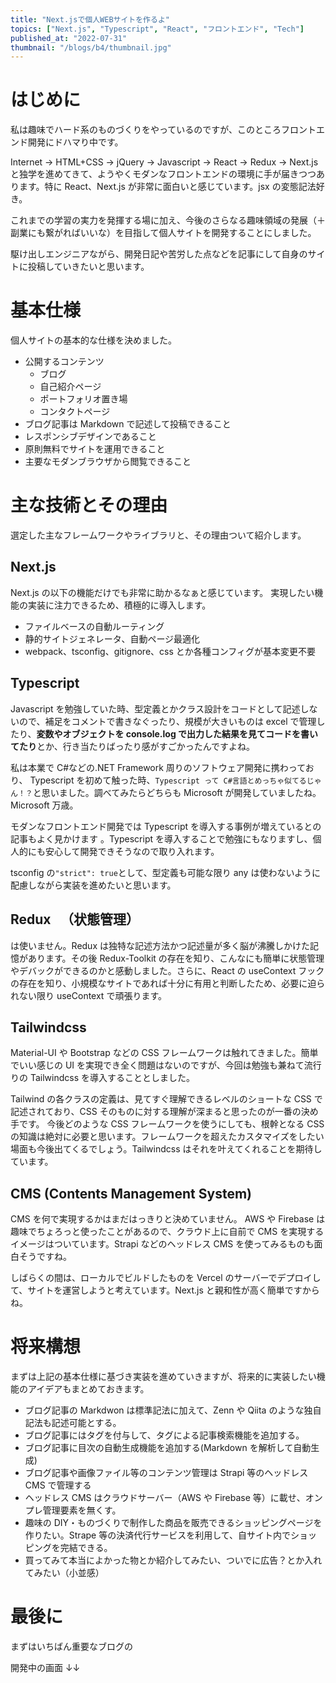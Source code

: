 ```yaml
---
title: "Next.jsで個人WEBサイトを作るよ"
topics: ["Next.js", "Typescript", "React", "フロントエンド", "Tech"]
published_at: "2022-07-31"
thumbnail: "/blogs/b4/thumbnail.jpg"
---
```


# はじめに

私は趣味でハード系のものづくりをやっているのですが、このところフロントエンド開発にドハマり中です。

Internet → HTML+CSS → jQuery → Javascript → React → Redux → Next.js と独学を進めてきて、ようやくモダンなフロントエンドの環境に手が届きつつあります。特に React、Next.js が非常に面白いと感じています。jsx の変態記法好き。

これまでの学習の実力を発揮する場に加え、今後のさらなる趣味領域の発展（＋副業にも繋がればいいな）を目指して個人サイトを開発することにしました。

駆け出しエンジニアながら、開発日記や苦労した点などを記事にして自身のサイトに投稿していきたいと思います。

# 基本仕様

個人サイトの基本的な仕様を決めました。

- 公開するコンテンツ
  - ブログ
  - 自己紹介ページ
  - ポートフォリオ置き場
  - コンタクトページ
- ブログ記事は Markdown で記述して投稿できること
- レスポンシブデザインであること
- 原則無料でサイトを運用できること
- 主要なモダンブラウザから閲覧できること

# 主な技術とその理由

選定した主なフレームワークやライブラリと、その理由ついて紹介します。

## Next.js

Next.js の以下の機能だけでも非常に助かるなぁと感じています。
実現したい機能の実装に注力できるため、積極的に導入します。

- ファイルベースの自動ルーティング
- 静的サイトジェネレータ、自動ページ最適化
- webpack、tsconfig、gitignore、css とか各種コンフィグが基本変更不要

## Typescript

Javascript を勉強していた時、型定義とかクラス設計をコードとして記述しないので、補足をコメントで書きなぐったり、規模が大きいものは excel で管理したり、**変数やオブジェクトを console.log で出力した結果を見てコードを書いてたり**とか、行き当たりばったり感がすごかったんですよね。

私は本業で C#などの.NET Framework 周りのソフトウェア開発に携わっており、
Typescript を初めて触った時、`Typescript って C#言語とめっちゃ似てるじゃん！？`と思いました。調べてみたらどちらも Microsoft が開発していましたね。Microsoft 万歳。

モダンなフロントエンド開発では Typescript を導入する事例が増えているとの記事もよく見かけます 。Typescript を導入することで勉強にもなりますし、個人的にも安心して開発できそうなので取り入れます。

tsconfig の`"strict": true`として、型定義も可能な限り any は使わないように配慮しながら実装を進めたいと思います。

## Redux 　（状態管理）

は使いません。Redux は独特な記述方法かつ記述量が多く脳が沸騰しかけた記憶があります。その後 Redux-Toolkit の存在を知り、こんなにも簡単に状態管理やデバックができるのかと感動しました。さらに、React の useContext フックの存在を知り、小規模なサイトであれば十分に有用と判断したため、必要に迫られない限り useContext で頑張ります。

## Tailwindcss

Material-UI や Bootstrap などの CSS フレームワークは触れてきました。簡単でいい感じの UI を実現でき全く問題はないのですが、今回は勉強も兼ねて流行りの Tailwindcss を導入することとしました。

Tailwind の各クラスの定義は、見てすぐ理解できるレベルのショートな CSS で記述されており、CSS そのものに対する理解が深まると思ったのが一番の決め手です。
今後どのような CSS フレームワークを使うにしても、根幹となる CSS の知識は絶対に必要と思います。フレームワークを超えたカスタマイズをしたい場面も今後出てくるでしょう。Tailwindcss はそれを叶えてくれることを期待しています。

## CMS (Contents Management System)

CMS を何で実現するかはまだはっきりと決めていません。
AWS や Firebase は趣味でちょろっと使ったことがあるので、クラウド上に自前で CMS を実現するイメージはついています。Strapi などのヘッドレス CMS を使ってみるものも面白そうですね。

しばらくの間は、ローカルでビルドしたものを Vercel のサーバーでデプロイして、サイトを運営しようと考えています。Next.js と親和性が高く簡単ですからね。

# 将来構想

まずは上記の基本仕様に基づき実装を進めていきますが、将来的に実装したい機能のアイデアもまとめておきます。

- ブログ記事の Markdwon は標準記法に加えて、Zenn や Qiita のような独自記法も記述可能とする。
- ブログ記事にはタグを付与して、タグによる記事検索機能を追加する。
- ブログ記事に目次の自動生成機能を追加する(Markdown を解析して自動生成)
- ブログ記事や画像ファイル等のコンテンツ管理は Strapi 等のヘッドレス CMS で管理する
- ヘッドレス CMS はクラウドサーバー（AWS や Firebase 等）に載せ、オンプレ管理要素を無くす。
- 趣味の DIY・ものづくりで制作した商品を販売できるショッピングページを作りたい。Strape 等の決済代行サービスを利用して、自サイト内でショッピングを完結できる。
- 買ってみて本当によかった物とか紹介してみたい、ついでに広告？とか入れてみたい（小並感）

# 最後に

まずはいちばん重要なブログの

開発中の画面 ↓↓
